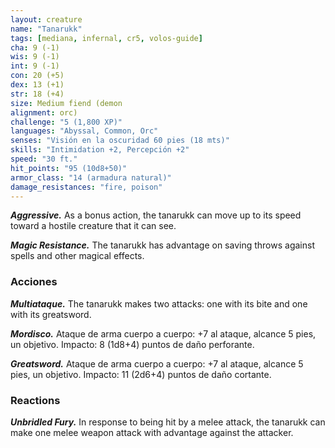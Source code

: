 ```yaml
---
layout: creature
name: "Tanarukk"
tags: [mediana, infernal, cr5, volos-guide]
cha: 9 (-1)
wis: 9 (-1)
int: 9 (-1)
con: 20 (+5)
dex: 13 (+1)
str: 18 (+4)
size: Medium fiend (demon
alignment: orc)
challenge: "5 (1,800 XP)"
languages: "Abyssal, Common, Orc"
senses: "Visión en la oscuridad 60 pies (18 mts)"
skills: "Intimidation +2, Percepción +2"
speed: "30 ft."
hit_points: "95 (10d8+50)"
armor_class: "14 (armadura natural)"
damage_resistances: "fire, poison"
---
```


***Aggressive.*** As a bonus action, the tanarukk can move up to its speed toward a hostile creature that it can see.

***Magic Resistance.*** The tanarukk has advantage on saving throws against spells and other magical effects.

### Acciones

***Multiataque.*** The tanarukk makes two attacks: one with its bite and one with its greatsword.

***Mordisco.*** Ataque de arma cuerpo a cuerpo: +7 al ataque, alcance 5 pies, un objetivo. Impacto: 8 (1d8+4) puntos de daño perforante.

***Greatsword.*** Ataque de arma cuerpo a cuerpo: +7 al ataque, alcance 5 pies, un objetivo. Impacto: 11 (2d6+4) puntos de daño cortante.

### Reactions

***Unbridled Fury.*** In response to being hit by a melee attack, the tanarukk can make one melee weapon attack with advantage against the attacker.